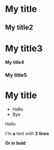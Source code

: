 # My title
## My title2
# My title3
#### My title4
### My title5

# My title
- He**l**lo
- Bye

Hello

I'm **a** text
with __2 lines__

**Or in bold**
